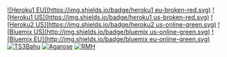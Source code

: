 [![Heroku1 EU](https://img.shields.io/badge/heroku1 eu-broken-red.svg)](https://agar-clone.herokuapp.com/) 
[![Heroku1 US](https://img.shields.io/badge/heroku1 us-broken-red.svg)](https://agar-clone-us.herokuapp.com/)
[![Heroku2 US](https://img.shields.io/badge/heroku2 us-online-green.svg)](https://agario-clone-us.herokuapp.com/)
[![Bluemix US](http://img.shields.io/badge/bluemix us-online-green.svg)](http://agar-clone.mybluemix.net/)
[![Bluemix EU](http://img.shields.io/badge/bluemix eu-online-green.svg)](http://agar-clone.eu-gb.mybluemix.net/)
[![TS3Bahu](https://img.shields.io/badge/TS3Bahu-online-green.svg)](http://agar.ts3bahu.com:3000)
[![Agarose](https://img.shields.io/badge/agarose-online-green.svg)](http://agarose.io/)
[![RMH](https://img.shields.io/badge/RMH-online-green.svg)](http://bubble.ratemyhack.com/)